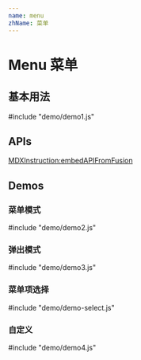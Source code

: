 ```yaml
---
name: menu
zhName: 菜单
---
```


# Menu 菜单

## 基本用法

#include "demo/demo1.js"



## APIs

[MDXInstruction:embedAPIFromFusion](https://github.com/alibaba-fusion/next/blob/master/docs/menu/index.md)

## Demos

### 菜单模式

#include "demo/demo2.js"

### 弹出模式

#include "demo/demo3.js"

### 菜单项选择

#include "demo/demo-select.js"

### 自定义

#include "demo/demo4.js"




